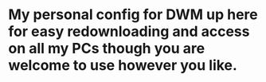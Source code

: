 # My personal config for DWM up here for easy redownloading and access on all my PCs though you are welcome to use however you like.
